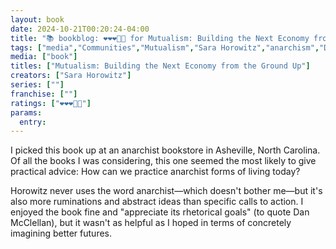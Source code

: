 ```yaml
---
layout: book
date: 2024-10-21T00:20:24-04:00
title: "📚 bookblog: ❤️❤️❤️🖤🖤 for Mutualism: Building the Next Economy from the Ground Up, by Sara Horowitz"
tags: ["media","Communities","Mutualism","Sara Horowitz","anarchism","Dan McClellan"]
media: ["book"]
titles: ["Mutualism: Building the Next Economy from the Ground Up"]
creators: ["Sara Horowitz"]
series: [""]
franchise: [""]
ratings: ["❤️❤️❤️🖤🖤"]
params:
  entry:
---
```


I picked this book up at an anarchist bookstore in Asheville, North Carolina. Of all the books I was considering, this one seemed the most likely to give practical advice: How can we practice anarchist forms of living today?

Horowitz never uses the word anarchist—which doesn't bother me—but it's also more ruminations and abstract ideas than specific calls to action. I enjoyed the book fine and "appreciate its rhetorical goals" (to quote Dan McClellan), but it wasn't as helpful as I hoped in terms of concretely imagining better futures.

